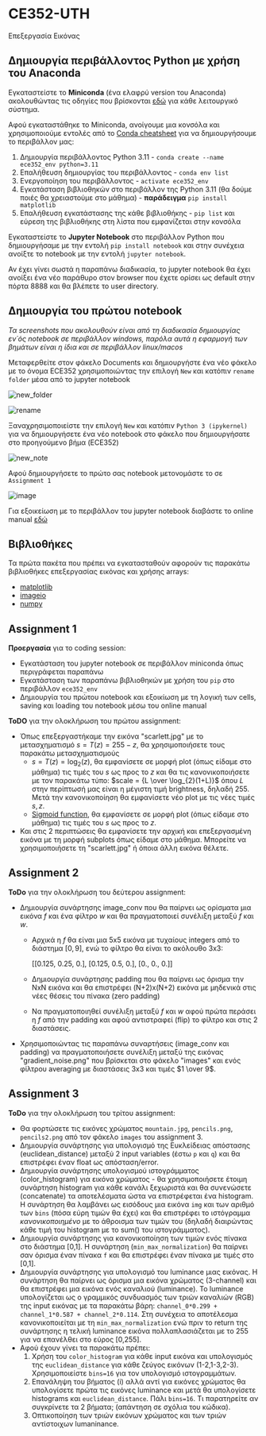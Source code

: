 # CE352-UTH
Επεξεργασία Εικόνας


## Δημιουργία περιβάλλοντος Python με χρήση του Anaconda
Εγκαταστείστε το **Miniconda** (ένα ελαφρύ version του Anaconda) ακολουθώντας τις οδηγίες που βρίσκονται [εδώ](https://docs.conda.io/projects/conda/en/latest/user-guide/install/index.html) για κάθε λειτουργικό σύστημα.

Αφού εγκαταστάθηκε το Miniconda, ανοίγουμε μια κονσόλα και χρησιμοποιούμε εντολές από το [Conda cheatsheet](https://docs.conda.io/projects/conda/en/4.6.0/_downloads/52a95608c49671267e40c689e0bc00ca/conda-cheatsheet.pdf) για να δημιουργήσουμε το περιβάλλον μας:

1) Δημιουργία περιβάλλοντος Python 3.11 - `conda create --name ece352_env python=3.11`
2) Επαλήθευση δημιουργίας του περιβάλλοντος - `conda env list`
3) Ενεργοποίηση του περιβάλλοντος - `activate ece352_env`
4) Εγκατάσταση βιβλιοθηκών στο περιβάλλον της Python 3.11 (θα δούμε ποιές θα χρειαστούμε στο μάθημα) - **παράδειγμα** `pip install matplotlib`
5) Επαλήθευση εγκατάστασης της κάθε βιβλιοθήκης - `pip list` και εύρεση της βιβλιοθήκης στη λίστα που εμφανίζεται στην κονσόλα

Εγκαταστείστε το **Jupyter Notebook** στο περιβάλλον Python που δημιουργήσαμε με την εντολή `pip install notebook` και στην συνέχεια ανοίξτε το notebook με την εντολή `jupyter notebook`.

Αν έχει γίνει σωστά η παραπάνω διαδικασία, το jupyter notebook θα έχει ανοίξει ένα νέο παράθυρο στον browser που έχετε ορίσει ως default στην πόρτα 8888 και θα βλέπετε το user directory.

## Δημιουργία του πρώτου notebook
*Τα screenshots που ακολουθούν είναι από τη διαδικασία δημιουργίας εν΄ός notebook σε περιβάλλον windows, παρόλα αυτά η εφαρμογή των βημάτων είναι η ίδια και σε περιβάλλον linux/macos*

Μεταφερθείτε στον φάκελο Documents και δημιουργήστε ένα νέο φάκελο με το όνομα ECE352 χρησιμοποιώντας την επιλογή `New` και κατόπιν `rename folder` μέσα από το jupyter notebook

![new_folder](https://user-images.githubusercontent.com/1241918/224563797-fa442834-29b8-456a-b886-5e3a12149868.png)

![rename](https://user-images.githubusercontent.com/1241918/224563893-d45a3479-6da8-4ce3-a84d-380226770514.png)

Ξαναχρησιμοποιείστε την επιλογή `New` και κατόπιν `Python 3 (ipykernel)` για να δημιουργήσετε ένα νέο notebook στο φάκελο που δημιουργήσατε στο προηγούμενο βήμα (ECE352)

![new_note](https://user-images.githubusercontent.com/1241918/224564045-70cf9333-22da-41ec-8594-304f13e71a0b.png)

Αφού δημιουργήσετε το πρώτο σας notebook μετονομάστε το σε `Assignment 1`

![image](https://user-images.githubusercontent.com/1241918/224564475-eb19f057-2f40-4154-b338-af1ea7a13619.png)

Για εξοικείωση με το περιβάλλον του jupyter notebook διαβάστε το online manual [εδώ](https://jupyter-notebook.readthedocs.io/en/stable/examples/Notebook/examples_index.html)

## Βιβλιοθήκες

Τα πρώτα πακέτα που πρέπει να εγκατασταθούν αφορούν τις παρακάτω βιβλιοθήκες επεξεργασίας εικόνας και χρήσης arrays:
* [matplotlib](https://matplotlib.org/)
* [imageio](https://imageio.readthedocs.io/en/stable/)
* [numpy](https://numpy.org/)

## Assignment 1

**Προεργασία** για το coding session:
- Εγκατάσταση του jupyter notebook σε περιβάλλον miniconda όπως περιγράφεται παραπάνω
- Εγκατάσταση των παραπάνω βιβλιοθηκών με χρήση του `pip` στο περιβάλλον `ece352_env`
- Δημιουργία του πρώτου notebook και εξοικίωση με τη λογική των cells, saving και loading του notebook μέσω του online manual

**ToDO** για την ολοκλήρωση του πρώτου assignment:
- Όπως επεξεργαστήκαμε την εικόνα "scarlett.jpg" με το μετασχηματισμό $s = T(z) = 255 - z$, θα χρησιμοποιήσετε τους παρακάτω μετασχηματισμούς
  - $s = T(z) = \log_{2}(z)$, θα εμφανίσετε σε μορφή plot (όπως είδαμε στο μάθημα) τις τιμές του $s$ ως προς το $z$ και θα τις κανονικοποιήσετε με τον παρακάτω τύπο: $scale = {L \over \log_{2}(1+L)}$ όπου $L$ στην περίπτωσή μας είναι η μέγιστη τιμή brightness, δηλαδή 255. Μετά την κανονικοποίηση θα εμφανίσετε νέο plot με τις νέες τιμές $s,z$.
  - [Sigmoid function](https://en.wikipedia.org/wiki/Sigmoid_function), θα εμφανίσετε σε μορφή plot (όπως είδαμε στο μάθημα) τις τιμές του $s$ ως προς το $z$.
- Και στις 2 περιπτώσεις θα εμφανίσετε την αρχική και επεξεργασμένη εικόνα με τη μορφή subplots όπως είδαμε στο μάθημα. Μπορείτε να χρησιμοποιήσετε τη "scarlett.jpg" ή όποια άλλη εικόνα θέλετε.

## Assignment 2

**ToDo** για την ολοκλήρωση του δεύτερου assignment:
- Δημιουργία συνάρτησης image_conv που θα παίρνει ως ορίσματα μια εικόνα $f$ και ένα φίλτρο $w$ και θα πραγματοποιεί συνέλιξη μεταξύ $f$ και $w$.
  - Αρχικά η $f$ θα είναι μια 5x5 εικόνα με τυχαίους integers από το διάστημα $[0,9]$, ενώ το φίλτρο θα είναι το ακόλουθο 3x3: 
  
    [[0.125, 0.25,  0.], [0.125, 0.5,   0.], [0.,    0.,    0.]]
  
  - Δημιουργία συνάρτησης padding που θα παίρνει ως όρισμα την NxN εικόνα και θα επιστρέφει (N+2)x(N+2) εικόνα με μηδενικά στις νέες θέσεις του πίνακα (zero padding)
  - Να πραγματοποιηθεί συνέλιξη μεταξύ $f$ και $w$ αφού πρώτα περάσει η $f$ από την padding και αφού αντιστραφεί (flip) το φίλτρο και στις 2 διαστάσεις.
- Χρησιμοποιώντας τις παραπάνω συναρτήσεις (image_conv και padding) να πραγματοποιήσετε συνέλιξη μεταξύ της εικόνας "gradient_noise.png" που βρίσκεται στο φάκελο "images" και ενός φίλτρου averaging με διαστάσεις 3x3 και τιμές $1 \over 9$.

## Assignment 3

**ToDo** για την ολοκλήρωση του τρίτου assignment:
- Θα φορτώσετε τις εικόνες χρώματος `mountain.jpg`, `pencils.png`, `pencils2.png` από τον φάκελο `images` του assignment 3.
- Δημιουργία συνάρτησης για υπολογισμό της Ευκλείδειας απόστασης (euclidean_distance) μεταξύ 2 input variables (έστω `p` και `q`) και θα επιστρέφει έναν float ως απόσταση/error.
- Δημιουργία συνάρτησης υπολογισμού ιστογράμματος (color_histogram) για εικόνα χρώματος - θα χρησιμοποιήσετε έτοιμη συνάρτηση histogram για κάθε κανάλι ξεχωριστά και θα συνενώσετε (concatenate) τα αποτελέσματα ώστα να επιστρέφεται ένα histogram. Η συνάρτηση θα λαμβάνει ως εισόδους μια εικόνα `img` και των αριθμό των `bins` (πόσα εύρη τιμών θα έχει) και θα επιστρέφει το ιστόγραμμα *κανονικοποιημένο* με το άθροισμα των τιμών του (δηλαδή διαιρώντας κάθε τιμή του histogram με το sum() του ιστογράμματος).
- Δημιουργία συνάρτησης για κανονικοποίηση των τιμών ενός πίνακα στο διάστημα [0,1]. Η συνάρτηση (`min_max_normalization`) θα παίρνει σαν όρισμα έναν πίνακα `f` και θα επιστρέφει έναν πίνακα με τιμές στο [0,1].
- Δημιουργία συνάρτησης για υπολογισμό του luminance μιας εικόνας. Η συνάρτηση θα παίρνει ως όρισμα μια εικόνα χρώματος (3-channel) και θα επιστρέφει μια εικόνα ενός καναλιού (luminance). Το luminance υπολογίζεται ως ο γραμμικός συνδυασμός των τριών καναλιών (RGB) της input εικόνας με τα παρακάτω βάρη: `channel_0*0.299 + channel_1*0.587 + channel_2*0.114`. Στη συνέχεια το αποτέλεσμα κανονικοποιείται με τη `min_max_normalization` ενώ πριν το return της συνάρτησης η τελική luminance εικόνα πολλαπλασιάζεται με το 255 για να επανέλθει στο εύρος [0,255].
- Αφού έχουν γίνει τα παρακάτω πρέπει:
  1. Χρήση του `color_histogram` για κάθε input εικόνα και υπολογισμός της `euclidean_distance` για κάθε ζεύγος εικόνων (1-2,1-3,2-3). Χρησιμοποιείστε `bins=16` για τον υπολογισμό ιστογραμμάτων.
  2. Επανάληψη του βήματος (i) αλλά αντί για εικόνες χρώματος θα υπολογίσετε πρώτα τις εικόνες luminance και μετά θα υπολογίσετε histograms και `euclidean_distance`. Πάλι `bins=16`. Τι παρατηρείτε αν συγκρίνετε τα 2 βήματα; (απάντηση σε σχόλια του κώδικα).
  3. Οπτικοποίηση των τριών εικόνων χρώματος και των τριών αντίστοιχων lumaninance.
